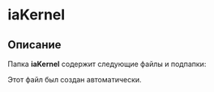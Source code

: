 # iaKernel

## Описание
Папка **iaKernel** содержит следующие файлы и подпапки:

Этот файл был создан автоматически.
